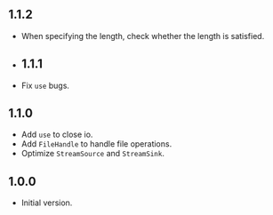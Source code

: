 ## 1.1.2

- When specifying the length, check whether the length is satisfied.

- ## 1.1.1

- Fix `use` bugs.

## 1.1.0

- Add `use` to close io.
- Add `FileHandle` to handle file operations.
- Optimize `StreamSource` and `StreamSink`.

## 1.0.0

- Initial version.
